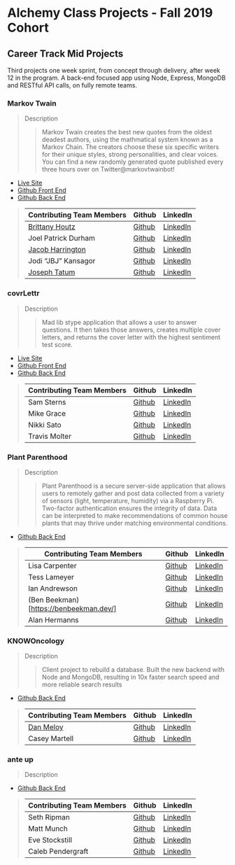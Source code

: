 # Alchemy Class Projects - Fall 2019 Cohort

## Career Track Mid Projects
Third projects one week sprint, from concept through delivery, after week 12 in the program.  A back-end focused app using Node, Express, MongoDB and RESTful API calls, on fully remote teams.

### Markov Twain

> Description 
>>Markov Twain creates the best new quotes from the oldest deadest authors, using the mathmatical system known as a Markov Chain. The creators choose these six specific writers for their unique styles, strong personalities, and clear voices. You can find a new randomly generated quote published every three hours over on Twitter@markovtwainbot!
>

- [Live Site](http://markovtwain.herokuapp.com/about.html)
- [Github Front End](https://github.com/textables/MarkovTwain-React)
- [Github Back End](https://github.com/textables/MarkovTwain) 

>| Contributing Team Members  | Github  | LinkedIn  |
>|---|---|---|
>|  [Brittany Houtz](https://www.brittanyhoutz.com/) | [Github](https://github.com/llastflowers)   | [LinkedIn](https://www.linkedin.com/in/brittanyhoutz/)   |
>| Joel Patrick Durham| [Github](https://github.com/joelpdurham)   | [LinkedIn](https://www.linkedin.com/in/joel-patrick-durham)   |
>| [Jacob Harrington](jharrington.io)  | [Github](https://github.com/yaycub)   | [LinkedIn](https://www.linkedin.com/in/jacob-harrington-569203a1/)|
>|  Jodi “JBJ” Kansagor | [Github](https://github.com/jodinkansagor)   | [LinkedIn](https://jodinkansagor.com)   |
>|  [Joseph Tatum](https://josephtatum.dev/) | [Github](https://github.com/josephtatum)   | [LinkedIn](Link)   |


### covrLettr

> Description 
>>Mad lib stype application that allows a user to answer questions. It then takes those answers, creates multiple cover letters, and returns the cover letter with the highest sentiment test score.
>

- [Live Site](https://covr-lettrs.herokuapp.com/api/v1/coverletters)
- [Github Front End](https://github.com/covrLettr/covrLettr-React)
- [Github Back End](https://github.com/covrLettr/covrLettr) 

>| Contributing Team Members  | Github  | LinkedIn  |
>|---|---|---|
>| Sam Sterns | [Github](https://github.com/samSterns)   | [LinkedIn](https://www.linkedin.com/in/samsterns/)   |
>|  Mike Grace| [Github](https://github.com/TravelFiend)   | [LinkedIn](https://www.linkedin.com/in/mikeegrace/)   |
>|  Nikki Sato | [Github](https://github.com/nikkisato)   | [LinkedIn](https://www.linkedin.com/in/nikkisato/)   |
>|  Travis Molter | [Github](Link)   | [LinkedIn](ttps://www.linkedin.com/in/travismolter/)   |

### Plant Parenthood

> Description 
>>Plant Parenthood is a secure server-side application that allows users to remotely gather and post data collected from a variety of sensors (light, temperature, humidity) via a Raspberry Pi. Two-factor authentication ensures the integrity of data. Data can be interpreted to make recommendations of common house plants that may thrive under matching environmental conditions.
>

- [Github Back End](https://github.com/piParty/plant-parenthood-be) 

>| Contributing Team Members  | Github  | LinkedIn  |
>|---|---|---|
>| Lisa Carpenter | [Github](https://github.com/licarpen)   | [LinkedIn](https://www.linkedin.com/in/lisacarpenter256/)   |
>|  Tess Lameyer | [Github](https://github.com/tess-jl)   | [LinkedIn](https://www.linkedin.com/in/tesslameyer/)   |
>|  Ian Andrewson| [Github](https://github.com/ianandrewson)   | [LinkedIn](https://www.linkedin.com/in/ianandrewson/)   |
>| (Ben Beekman)[https://benbeekman.dev/] | [Github](https://github.com/beekman)| [LinkedIn](https://benbeekman.dev/)
>| Alan Hermanns | [Github](https://github.com/alanhermanns)   | [LinkedIn](https://www.linkedin.com/in/alanhermanns/)|

### KNOWOncology

> Description 
>>Client project to rebuild a database. Built the new backend with Node and MongoDB, resulting in 10x faster search speed and more reliable search results
>

- [Github Back End](https://github.com/KNOWOncology/knowoncology) 

>| Contributing Team Members  | Github  | LinkedIn  |
>|---|---|---|
>|  [Dan Meloy](https://danmeloy.dev/) | [Github](https://github.com/drmeloy)   | [LinkedIn](https://www.linkedin.com/in/dan-meloy/)   |
>|  Casey Martell | [Github](https://github.com/drmartell)   | [LinkedIn](https://www.linkedin.com/in/drmartell/)   |

### ante up

> Description 
>>
>

- [Github Back End](https://github.com/Under-The-Gun/ante-up) 

>| Contributing Team Members  | Github  | LinkedIn  |
>|---|---|---|
>| Seth Ripman| [Github](https://github.com/sethripman)   | [LinkedIn](https://www.linkedin.com/in/seth-ripman-32201215b/) |
>|  Matt Munch | [Github](https://github.com/Mattmunch)   | [LinkedIn](https://www.linkedin.com/in/mattmunch/)   |
>|  Eve Stockstill | [Github](https://github.com/evestockstill)   | [LinkedIn](https://www.linkedin.com/in/evestockstill/)   |
>|  Caleb Pendergraft | [Github](https://github.com/cackmed)   | [LinkedIn](https://www.linkedin.com/in/caleb-pendergraft/)   |
